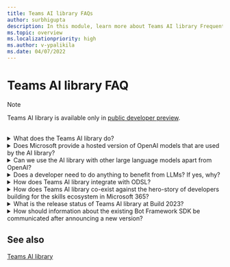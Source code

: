 ```yaml
---
title: Teams AI library FAQs
author: surbhigupta
description: In this module, learn more about Teams AI library Frequently Asked Questions.
ms.topic: overview
ms.localizationpriority: high
ms.author: v-ypalikila
ms.date: 04/07/2022
---
```


# Teams AI library FAQ

> [!NOTE]
>
> Teams AI library is available only in [public developer preview](~/resources/dev-preview/developer-preview-intro.md).

<br>
<details>
<summary>What does the Teams AI library do?</summary>

Teams AI library provides abstractions for you to build robust applications that utilize OpenAI large language model (LLM)s.
<br>
</details>

<details>
<summary>Does Microsoft provide a hosted version of OpenAI models that are used by the AI library?</summary>

No, you need to have your large language model (LLM)s, hosted in Azure OpenAI or elsewhere.
<br>
</details>

<details>
<summary>Can we use the AI library with other large language models apart from OpenAI?</summary>

Yes, it's possible to use Teams AI library with other large language model (LLM)s.
<br>
</details>

<details>
<summary>Does a developer need to do anything to benefit from LLMs? If yes, why?</summary>

Yes, Teams AI library provides abstractions to simplify utilization of large language model (LLM)s in conversational applications. However, you (developer) must tweak the prompts, topic filters, and actions depending upon your scenarios.
<br>
</details>

<details>
<summary>How does Teams AI library integrate with ODSL?</summary>

The two are independent and can't be integrated.
<br>
</details>

<details>
<summary>How does Teams AI library co-exist against the hero-story of developers building for the skills ecosystem in Microsoft 365?</summary>

Teams AI library story is targeted towards Pro-developers and separate from the hero-story around skills ecosystem in Microsoft 365.
<br>
</details>

<details>
<summary>What is the release status of Teams AI library at Build 2023?</summary>

Teams AI library is available in public preview at Build 2023.
<br>
</details>

<details>
<summary>How should information about the existing Bot Framework SDK be communicated after announcing a new version?</summary>

Teams AI library works alongside the existing Bot Framework SDK and isn't a replacement.
<br>
</details>

## See also

[Teams AI library](teams-conversation-ai-overview.md)
